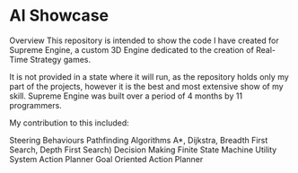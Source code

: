 # AI Showcase
Overview
This repository is intended to show the code I have created for Supreme Engine, a custom 3D Engine dedicated to the creation of Real-Time Strategy games. 

It is not provided in a state where it will run, as the repository holds only my part of the projects, however it is the best and most extensive show of my skill. Supreme Engine was built over a period of 4 months by 11 programmers.

My contribution to this included:

Steering Behaviours
Pathfinding Algorithms
  A*, Dijkstra, Breadth First Search, Depth First Search)
Decision Making
  Finite State Machine
  Utility System
Action Planner
  Goal Oriented Action Planner
